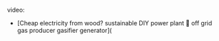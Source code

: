 video:
- [Cheap electricity from wood? sustainable DIY power plant 🤯 off grid gas producer gasifier generator](
